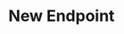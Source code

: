 ---
title: New Endpoint
excerpt: This is your first endpoint! Edit this page to start documenting your API.
api:
  file: pearch-api-docs.json
  operationId: get_new-endpoint
hidden: false
---